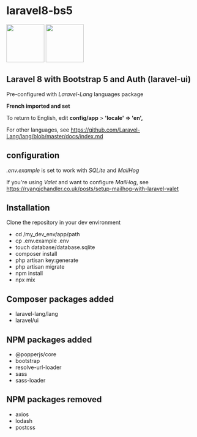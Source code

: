 # laravel8-bs5

<p>
    <img height="99" src="https://laravel.com/img/logomark.min.svg">
    <img height="99" src="https://getbootstrap.com/docs/5.0/assets/brand/bootstrap-logo.svg">
</p>

## Laravel 8 with Bootstrap 5 and Auth (laravel-ui)

Pre-configured with *Laravel-Lang* languages package

__French imported and set__

To return to English, edit __config/app__ > __'locale' => 'en',__

For other languages, see https://github.com/Laravel-Lang/lang/blob/master/docs/index.md

## configuration

*.env.example* is set to work with *SQLite* and *MailHog*

If you're using *Valet* and want to configure *MailHog*, see https://ryangjchandler.co.uk/posts/setup-mailhog-with-laravel-valet

## Installation

Clone the repository in your dev environment

* cd /my_dev_env/app/path
* cp .env.example .env
* touch database/database.sqlite
* composer install
* php artisan key:generate
* php artisan migrate
* npm install
* npx mix

## Composer packages added

* laravel-lang/lang
* laravel/ui

## NPM packages added

* @popperjs/core
* bootstrap
* resolve-url-loader
* sass
* sass-loader

## NPM packages removed

* axios
* lodash
* postcss
